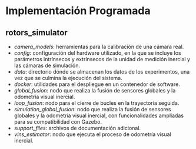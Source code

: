 # Implementación Programada

## rotors_simulator
- *camera_models*: herramientas para la calibración de una cámara real.
- *config*: configuración del hardware utilizado, en la que se incluye los parámetros intrínsecos y extrínsecos de la unidad de medición inercial y las cámaras de simulación.
- *data*: directorio dónde se almacenan los datos de los experimentos, una vez que se culmina la ejecución del sistema.
- *docker*: utilidades para el despliegue en un contenedor de software.
- *global_fusion*: nodo que realiza la fusión de sensores globales y la odometría visual inercial.
- *loop_fusion*: nodo para el cierre de bucles en la trayectoria seguida.
- *simulation_global_fusion*: nodo que realiza la fusión de sensores globales y la odometría visual inercial, con funcionalidades ampliadas para su compatibilidad con Gazebo.
- *support_files*: archivos de documentación adicional.
- *vins_estimator*: nodo que ejecuta el proceso de odometría visual inercial.
